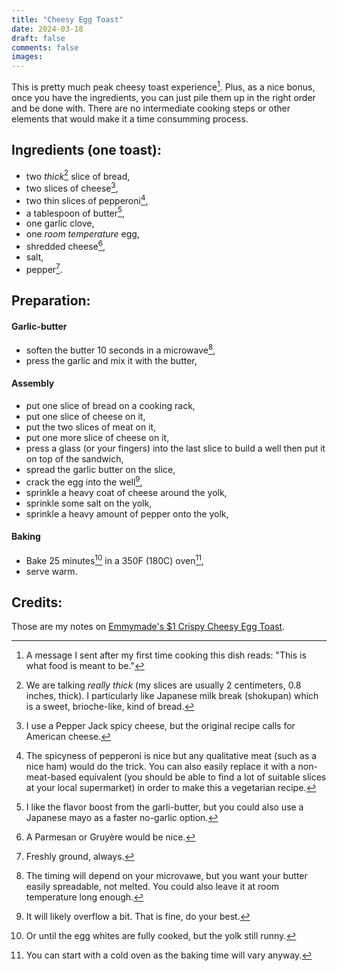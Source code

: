 ```yaml
---
title: "Cheesy Egg Toast"
date: 2024-03-18
draft: false
comments: false
images:
---
```


This is pretty much peak cheesy toast experience[^message].
Plus, as a nice bonus, once you have the ingredients, you can just pile them up in the right order and be done with.
There are no intermediate cooking steps or other elements that would make it a time consumming process.

[^message]: A message I sent after my first time cooking this dish reads: "This is what food is meant to be."

## Ingredients (one toast):

* two *thick*[^bread] slice of bread,
* two slices of cheese[^cheese],
* two thin slices of pepperoni[^meat],
* a tablespoon of butter[^butter],
* one garlic clove,
* one *room temperature* egg,
* shredded cheese[^shredded],
* salt,
* pepper[^pepper].

[^bread]: We are talking *really thick* (my slices are usually 2 centimeters, 0.8 inches, thick). I particularly like Japanese milk break (shokupan) which is a sweet, brioche-like, kind of bread.

[^cheese]: I use a Pepper Jack spicy cheese, but the original recipe calls for American cheese.

[^meat]: The spicyness of pepperoni is nice but any qualitative meat (such as a nice ham) would do the trick. You can also easily replace it with a non-meat-based equivalent (you should be able to find a lot of suitable slices at your local supermarket) in order to make this a vegetarian recipe.

[^butter]: I like the flavor boost from the garli-butter, but you could also use a Japanese mayo as a faster no-garlic option.

[^shredded]: A Parmesan or Gruyère would be nice.

[^pepper]: Freshly ground, always.

## Preparation:

#### Garlic-butter

* soften the butter 10 seconds in a microwave[^time],
* press the garlic and mix it with the butter,

[^time]: The timing will depend on your microvawe, but you want your butter easily spreadable, not melted. You could also leave it at room temperature long enough.

#### Assembly

* put one slice of bread on a cooking rack,
* put one slice of cheese on it,
* put the two slices of meat on it,
* put one more slice of cheese on it,
* press a glass (or your fingers) into the last slice to build a well then put it on top of the sandwich,
* spread the garlic butter on the slice,
* crack the egg into the well[^overflow],
* sprinkle a heavy coat of cheese around the yolk,
* sprinkle some salt on the yolk,
* sprinkle a heavy amount of pepper onto the yolk,

[^overflow]: It will likely overflow a bit. That is fine, do your best.

#### Baking

* Bake 25 minutes[^minutes] in a 350F (180C) oven[^temperature],
* serve warm.

[^minutes]: Or until the egg whites are fully cooked, but the yolk still runny.

[^temperature]: You can start with a cold oven as the baking time will vary anyway.

## Credits:

Those are my notes on [Emmymade's $1 Crispy Cheesy Egg Toast](https://youtu.be/BX4I_Z_gR50).